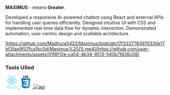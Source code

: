**MAXIMUS** - means **Greater**.

Developed a responsive AI-powered chatbot using React and external APIs for handling user queries efficiently. Designed intuitive UI with CSS and implemented real-time data flow for dynamic interaction. 
Demonstrated automation, user-centric design and scallable architecture.

[https://github.com/MadhuraS422/Maximus/blob/afc17f3327783975330e17bf3fae9f07fca1bc0d/Maximus%20(1).mp4](https://github.com/user-attachments/assets/01f8f12e-ca54-4b34-9513-540b7f426c08)

<h3>Tools USed</h3>

<a href="https://reactjs.org/" target="_blank" rel="noreferrer"> <img src="https://raw.githubusercontent.com/devicons/devicon/master/icons/react/react-original-wordmark.svg" alt="react" width="40" height="40"/> </a>
 <a href="https://www.w3schools.com/css/" target="_blank" rel="noreferrer"> <img src="https://raw.githubusercontent.com/devicons/devicon/master/icons/css3/css3-original-wordmark.svg" alt="css3" width="40" height="40"/> </a>
  <a href="https://www.w3schools.com/api/" target="_blank" rel="noreferrer"> <img src="https://raw.githubusercontent.com/devicons/devicon/master/icons/api/api-original-wordmark.svg" alt="api" width="40" height="40"/> </a>
